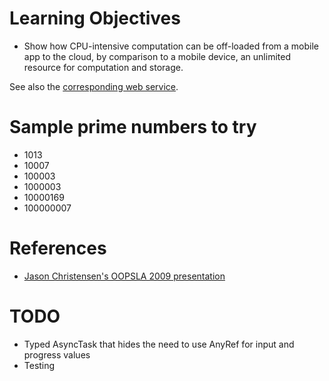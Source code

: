 # Learning Objectives

- Show how CPU-intensive computation can be off-loaded from a mobile app to
  the cloud, by comparison to a mobile device, an unlimited resource for
  computation and storage.

See also the [corresponding web service](https://github.com/webservices-cs-luc-edu/primenumbers-spray-scala).

# Sample prime numbers to try

- 1013
- 10007
- 100003
- 1000003
- 10000169
- 100000007

# References

- [Jason Christensen's OOPSLA 2009 presentation](http://www.slideshare.net/jasonc411/oopsla-2009-combining-rest-and-cloud-a-practitioners-report)

# TODO

- Typed AsyncTask that hides the need to use AnyRef for input and progress
  values
- Testing
